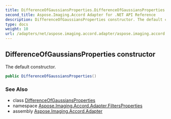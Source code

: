 ```yaml
---
title: DifferenceOfGaussiansProperties.DifferenceOfGaussiansProperties
second_title: Aspose.Imaging.Accord Adapter for .NET API Reference
description: DifferenceOfGaussiansProperties constructor. The default constructor
type: docs
weight: 10
url: /adapters/net/aspose.imaging.accord.adapter/aspose.imaging.accord.adapter.filtersproperties/differenceofgaussiansproperties/differenceofgaussiansproperties/
---
```

## DifferenceOfGaussiansProperties constructor

The default constructor.

```csharp
public DifferenceOfGaussiansProperties()
```

### See Also

* class [DifferenceOfGaussiansProperties](../)
* namespace [Aspose.Imaging.Accord.Adapter.FiltersProperties](../../../aspose.imaging.accord.adapter.filtersproperties/)
* assembly [Aspose.Imaging.Accord.Adapter](../../../)


